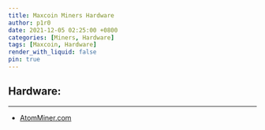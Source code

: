 ```yaml
---
title: Maxcoin Miners Hardware
author: p1r0
date: 2021-12-05 02:25:00 +0800
categories: [Miners, Hardware]
tags: [Maxcoin, Hardware]
render_with_liquid: false
pin: true
---
```


## Hardware:
---

  * [AtomMiner.com](https://atomminer.com/)
